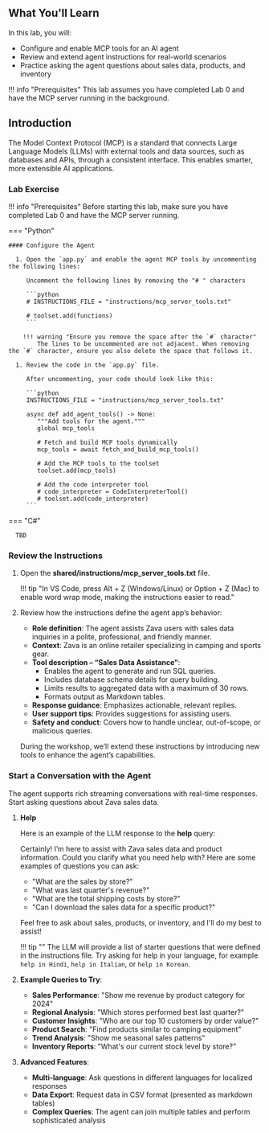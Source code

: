 ## What You'll Learn

In this lab, you will:

- Configure and enable MCP tools for an AI agent
- Review and extend agent instructions for real-world scenarios
- Practice asking the agent questions about sales data, products, and inventory

!!! info "Prerequisites"
    This lab assumes you have completed Lab 0 and have the MCP server running in the background.

## Introduction

The Model Context Protocol (MCP) is a standard that connects Large Language Models (LLMs) with external tools and data sources, such as databases and APIs, through a consistent interface. This enables smarter, more extensible AI applications.

### Lab Exercise

!!! info "Prerequisites"
    Before starting this lab, make sure you have completed Lab 0 and have the MCP server running.

=== "Python"

    #### Configure the Agent

      1. Open the `app.py` and enable the agent MCP tools by uncommenting the following lines:

         Uncomment the following lines by removing the "# " characters

         ```python
         # INSTRUCTIONS_FILE = "instructions/mcp_server_tools.txt"

         # toolset.add(functions)
         ```

        !!! warning "Ensure you remove the space after the `#` character"
            The lines to be uncommented are not adjacent. When removing the `#` character, ensure you also delete the space that follows it.

      1. Review the code in the `app.py` file.

         After uncommenting, your code should look like this:

         ```python
         INSTRUCTIONS_FILE = "instructions/mcp_server_tools.txt"

         async def add_agent_tools() -> None:
            """Add tools for the agent."""
            global mcp_tools

            # Fetch and build MCP tools dynamically
            mcp_tools = await fetch_and_build_mcp_tools()

            # Add the MCP tools to the toolset
            toolset.add(mcp_tools)

            # Add the code interpreter tool
            # code_interpreter = CodeInterpreterTool()
            # toolset.add(code_interpreter)
         ```

=== "C#"

      TBD

### Review the Instructions

 1. Open the **shared/instructions/mcp_server_tools.txt** file.

    !!! tip "In VS Code, press Alt + Z (Windows/Linux) or Option + Z (Mac) to enable word wrap mode, making the instructions easier to read."

 2. Review how the instructions define the agent app’s behavior:

     - **Role definition**: The agent assists Zava users with sales data inquiries in a polite, professional, and friendly manner.
     - **Context**: Zava is an online retailer specializing in camping and sports gear.
     - **Tool description – “Sales Data Assistance”**:
         - Enables the agent to generate and run SQL queries.
         - Includes database schema details for query building.
         - Limits results to aggregated data with a maximum of 30 rows.
         - Formats output as Markdown tables.
     - **Response guidance**: Emphasizes actionable, relevant replies.
     - **User support tips**: Provides suggestions for assisting users.
     - **Safety and conduct**: Covers how to handle unclear, out-of-scope, or malicious queries.

     During the workshop, we’ll extend these instructions by introducing new tools to enhance the agent’s capabilities.

### Start a Conversation with the Agent

The agent supports rich streaming conversations with real-time responses. Start asking questions about Zava sales data.

1. **Help**

      Here is an example of the LLM response to the **help** query:

      Certainly! I’m here to assist with Zava sales data and product information. Could you clarify what you need help with? Here are some examples of questions you can ask:

      - "What are the sales by store?"
      - "What was last quarter's revenue?"
      - "What are the total shipping costs by store?"
      - "Can I download the sales data for a specific product?"

      Feel free to ask about sales, products, or inventory, and I'll do my best to assist!

    !!! tip ""
         The LLM will provide a list of starter questions that were defined in the instructions file. Try asking for help in your language, for example `help in Hindi`, `help in Italian`, or `help in Korean`.

2. **Example Queries to Try**:

      - **Sales Performance**: "Show me revenue by product category for 2024"
      - **Regional Analysis**: "Which stores performed best last quarter?"
      - **Customer Insights**: "Who are our top 10 customers by order value?"
      - **Product Search**: "Find products similar to camping equipment"
      - **Trend Analysis**: "Show me seasonal sales patterns"
      - **Inventory Reports**: "What's our current stock level by store?"

3. **Advanced Features**:

      - **Multi-language**: Ask questions in different languages for localized responses
      - **Data Export**: Request data in CSV format (presented as markdown tables)
      - **Complex Queries**: The agent can join multiple tables and perform sophisticated analysis
